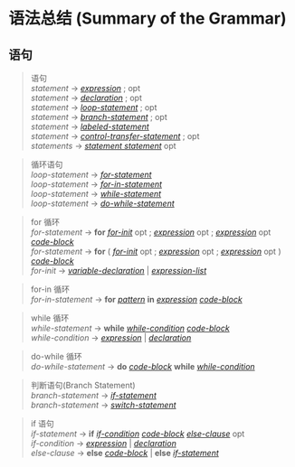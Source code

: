 # 语法总结 (Summary of the Grammar)

## 语句

> 语句  
*statement* → [*expression*]() ; opt  
*statement* → [*declaration*]() ; opt  
*statement* → [*loop-statement*]() ; opt  
*statement* → [*branch-statement*]() ; opt  
*statement* → [*labeled-statement*]()  
*statement* → [*control-transfer-statement*]() ; opt  
*statements* → [*statement statement*]() opt

<p></p>

> 循环语句  
> *loop-statement* → [*for-statement*]()  
> *loop-statement* → [*for-in-statement*]()  
> *loop-statement* → [*while-statement*]()  
> *loop-statement* → [*do-while-statement*]()  

<p></p>

> for 循环  
> *for-statement* → **for** [*for-init*]() opt ; [*expression*]() opt ; [*expression*]() opt [*code-block*]()  
> *for-statement* → **for** ( [*for-init*]() opt ; [*expression*]() opt ; [*expression*]() opt ) [*code-block*]()  
> *for-init* → [*variable-declaration*]() | [*expression-list*]()   

<p></p>

> for-in 循环  
> *for-in-statement* → **for** [*pattern*]() **in** [*expression*]() [*code-block*]()  

<p></p>

> while 循环  
> *while-statement* → **while** [*while-condition*]() [*code-block*]()  
> *while-condition* → [*expression*]() | [*declaration*]()  

<p></p>

> do-while 循环  
> *do-while-statement* → **do** [*code-block*]() **while** [*while-condition*]()  

<p></p>

> 判断语句(Branch Statement)  
> *branch-statement* → [*if-statement*]()  
> *branch-statement* → [*switch-statement*]()  

<p></p>

> if 语句  
> *if-statement* → **if** [*if-condition*]() [*code-block*]() [*else-clause*]() opt  
> *if-condition* → [*expression*]() | [*declaration*]()  
> *else-clause* → **else** [*code-block*]() | **else** [*if-statement*]()  

